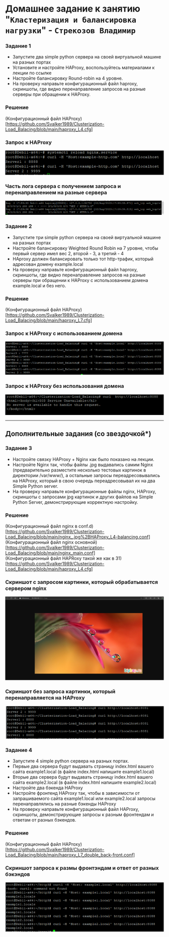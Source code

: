 # Домашнее задание к занятию "`Кластеризация и балансировка нагрузки`" - `Стрекозов Владимир`

### Задание 1
* Запустите два simple python сервера на своей виртуальной машине на разных портах
* Установите и настройте HAProxy, воспользуйтесь материалами к лекции по ссылке
* Настройте балансировку Round-robin на 4 уровне.
* На проверку направьте конфигурационный файл haproxy, скриншоты, где видно перенаправление запросов на разные серверы при обращении к HAProxy.
### Решение
(Конфигурационный файл HAProxy)[https://github.com/Svalker1989/Clusterization-Load_Balacing/blob/main/haproxy_L4.cfg]  
### Запрос к HAProxy
![Запрос к HAProxy](https://github.com/Svalker1989/Clusterization-Load_Balacing/blob/main/Z1_1.PNG)
### Часть лога сервера с получением запроса и перенаправлением на разные сервера
![Часть лога сервера с получением запроса и перенаправлением на разные сервера](https://github.com/Svalker1989/Clusterization-Load_Balacing/blob/main/Z1_2.PNG)  
### Задание 2
* Запустите три simple python сервера на своей виртуальной машине на разных портах
* Настройте балансировку Weighted Round Robin на 7 уровне, чтобы первый сервер имел вес 2, второй - 3, а третий - 4
* HAproxy должен балансировать только тот http-трафик, который адресован домену example.local
* На проверку направьте конфигурационный файл haproxy, скриншоты, где видно перенаправление запросов на разные серверы при обращении к HAProxy c использованием домена example.local и без него.
### Решение
(Конфигурационный файл HAProxy)[https://github.com/Svalker1989/Clusterization-Load_Balacing/blob/main/haproxy_L7.cfg]  
### Запрос к HAProxy с использованием домена
![Запрос к HAProxy с использованием домена](https://github.com/Svalker1989/Clusterization-Load_Balacing/blob/main/Z2_1.PNG)  
### Запрос к HAProxy без использования домена
![Запрос к HAProxy без использования домена](https://github.com/Svalker1989/Clusterization-Load_Balacing/blob/main/Z2_2.PNG)  

---
## Дополнительные задания (со звездочкой*)

### Задание 3
* Настройте связку HAProxy + Nginx как было показано на лекции.
* Настройте Nginx так, чтобы файлы .jpg выдавались самим Nginx (предварительно разместите несколько тестовых картинок в директории /var/www/), а остальные запросы переадресовывались на HAProxy, который в свою очередь переадресовывал их на два Simple Python server.
* На проверку направьте конфигурационные файлы nginx, HAProxy, скриншоты с запросами jpg картинок и других файлов на Simple Python Server, демонстрирующие корректную настройку.
### Решение
(Конфигурационный файл nginx в conf.d)[https://github.com/Svalker1989/Clusterization-Load_Balacing/blob/main/nginx_.jpg%2BHAProxy_L4-balancing.conf]  
(Конфигурационный файл nginx основной)[https://github.com/Svalker1989/Clusterization-Load_Balacing/blob/main/nginx_main.conf]  
(Конфигурационный файл HAPRoxy такой же как в З1)[https://github.com/Svalker1989/Clusterization-Load_Balacing/blob/main/haproxy_L4.cfg]  
### Скриншот с запросом картинки, который обрабатывается сервером nginx
![Скриншот с запросом картинки, который обрабатывается сервером nginx](https://github.com/Svalker1989/Clusterization-Load_Balacing/blob/main/Z3_1.PNG)  
### Скриншот без запроса картинки, который перенаправляется на HAProxy
![Скриншот без запроса картинки, который перенаправляется на HAProxy](https://github.com/Svalker1989/Clusterization-Load_Balacing/blob/main/Z3_2.PNG)  
### Задание 4
* Запустите 4 simple python сервера на разных портах.
* Первые два сервера будут выдавать страницу index.html вашего сайта example1.local (в файле index.html напишите example1.local)
* Вторые два сервера будут выдавать страницу index.html вашего сайта example2.local (в файле index.html напишите example2.local)
* Настройте два бэкенда HAProxy
* Настройте фронтенд HAProxy так, чтобы в зависимости от запрашиваемого сайта example1.local или example2.local запросы перенаправлялись на разные бэкенды HAProxy
* На проверку направьте конфигурационный файл HAProxy, скриншоты, демонстрирующие запросы к разным фронтендам и ответам от разных бэкендов.
### Решение
(Конфигурационный файл HAProxy)[https://github.com/Svalker1989/Clusterization-Load_Balacing/blob/main/haproxy_L7_double_back-front.conf]  
### Скриншот запроса к размы фронтэндам и ответ от разных бэкэндов
![Скриншот запроса к размы фронтэндам и ответ от разных бэкэндов](https://github.com/Svalker1989/Clusterization-Load_Balacing/blob/main/Z4.PNG)  
